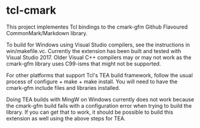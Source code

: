 # tcl-cmark

This project implementes Tcl bindings to the cmark-gfm 
Github Flavoured CommonMark/Markdown library.

To build for Windows using Visual Studio compilers, see the
instructions in win/makefile.vc. Currently the extension has been
built and tested with Visual Studio 2017. Older Visual C++ compilers
may or may not work as the cmark-gfm library uses C99-isms that might
not be supported.

For other platforms that support Tcl's TEA build framework, follow
the usual process of configure + make + make install. You will need
to have the cmark-gfm include files and libraries installed.

Doing TEA builds with MingW on Windows currently does not work 
because the cmark-gfm build fails with a configuration error when
trying to build the library. If you can get that to work, it should
be possible to build this extension as well using the above steps
for TEA.
